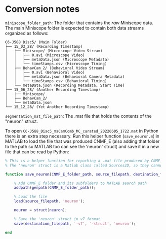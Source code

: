 # Conversion notes

`miniscope_folder_path`: The folder that contains the *raw* Miniscope data.
The main Miniscope folder is expected to contain both data streams organized as follows:
```
C6-J588_Disc5/ (Main Folder)
├── 15_03_28/ (Recording Timestamp)
│   ├── Miniscope/ (Microscope Video Stream)
│   │   ├── 0.avi (Microscope Video)
│   │   ├── metaData.json (Microscope Metadata)
│   │   └── timeStamps.csv (Microscope Timing)
│   ├── BehavCam_2/ (Behavioral Video Stream)
│   │   ├── 0.avi (Behavioral Video)
│   │   ├── metaData.json (Behavioral Camera Metadata)
│   │   └── timeStamps.csv (Behavioral Timing)
│   └── metaData.json (Recording Metadata, Start Time)
├── 15_06_28/ (Another Recording Timestamp)
│   ├── Miniscope/
│   ├── BehavCam_2/
│   └── metaData.json
└── 15_12_28/ (Yet Another Recording Timestamp)
```

`segmentation_mat_file_path`: The .mat file that holds the contents of the "neuron" struct.

To open `C6-J588_Disc5_msCamComb_MC_curated_20220605_1722.mat` in Python there is an extra step necessary.
Run this helper function (`save_neuron.m`) in MATLAB to load the file that was produced CNMF_E (also adding that folder to the path so MATLAB too can see the 'neuron' struct) and save it in a new file that can be read by Python:

```matlab
% This is a helper function for repacking a .mat file produced by CNMF_E
% The 'neuron' struct is a Matlab class called Sources2D, so they cannot be directly loaded into Python for further analysis.

function save_neuron(CNMF_E_folder_path, source_filepath, destination_filepath)

    % Add CNMF_E folder and its subfolders to MATLAB search path
    addpath(genpath(CNMF_E_folder_path));

    % Load the file
    load(source_filepath, 'neuron');

    neuron = struct(neuron);

    % Save the 'neuron' struct in v7 format
    save(destination_filepath, '-v7', '-struct', 'neuron');

end
```
